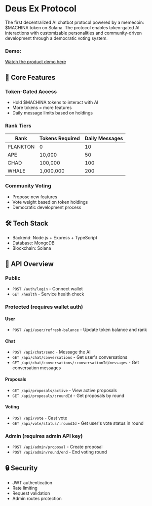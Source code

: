 # Deus Ex Protocol

The first decentralized AI chatbot protocol powered by a memecoin: $MACHINA token on Solana. The protocol enables token-gated AI interactions with customizable personalities and community-driven development through a democratic voting system.

### Demo:

[Watch the product demo here](https://www.youtube.com/watch?v=R_TMCzLqK5k)

## 🚀 Core Features

### Token-Gated Access
- Hold $MACHINA tokens to interact with AI
- More tokens = more features
- Daily message limits based on holdings

### Rank Tiers
| Rank | Tokens Required | Daily Messages |
|------|-----------------|----------------|
| PLANKTON | 0 | 10 |
| APE | 10,000 | 50 |
| CHAD | 100,000 | 100 |
| WHALE | 1,000,000 | 200 |

### Community Voting
- Propose new features
- Vote weight based on token holdings
- Democratic development process

## 🛠️ Tech Stack

- Backend: Node.js + Express + TypeScript
- Database: MongoDB
- Blockchain: Solana

## 📘 API Overview
### Public
- `POST /auth/login` - Connect wallet
- `GET /health` - Service health check

### Protected (requires wallet auth)
#### User
- `POST /api/user/refresh-balance` - Update token balance and rank

#### Chat
- `POST /api/chat/send` - Message the AI
- `GET /api/chat/conversations` - Get user's conversations
- `GET /api/chat/conversations/:conversationId/messages` - Get conversation messages

#### Proposals
- `GET /api/proposals/active` - View active proposals
- `GET /api/proposals/:roundId` - Get proposals by round

#### Voting
- `POST /api/vote` - Cast vote
- `GET /api/vote/status/:roundId` - Get user's vote status in round

### Admin (requires admin API key)
- `POST /api/admin/proposal` - Create proposal
- `POST /api/admin/round/end` - End voting round

## 🔒 Security

- JWT authentication
- Rate limiting
- Request validation
- Admin routes protection
